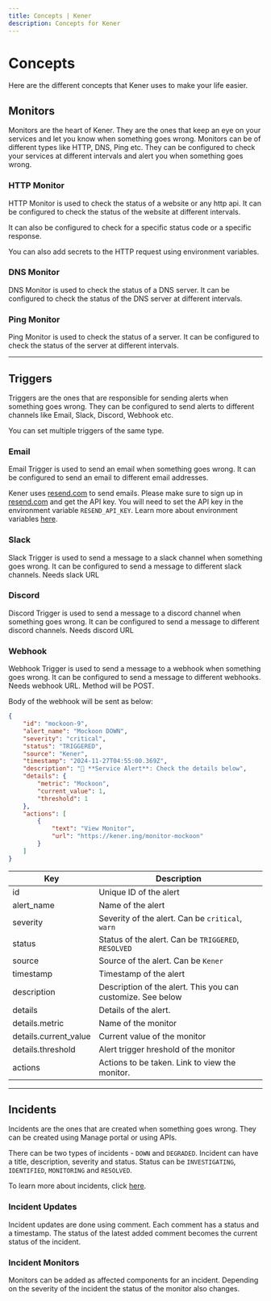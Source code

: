 ```yaml
---
title: Concepts | Kener
description: Concepts for Kener
---
```


# Concepts

Here are the different concepts that Kener uses to make your life easier.

## Monitors

Monitors are the heart of Kener. They are the ones that keep an eye on your services and let you know when something goes wrong. Monitors can be of different types like HTTP, DNS, Ping etc. They can be configured to check your services at different intervals and alert you when something goes wrong.

### HTTP Monitor

HTTP Monitor is used to check the status of a website or any http api. It can be configured to check the status of the website at different intervals.

It can also be configured to check for a specific status code or a specific response.

You can also add secrets to the HTTP request using environment variables.

### DNS Monitor

DNS Monitor is used to check the status of a DNS server. It can be configured to check the status of the DNS server at different intervals.

### Ping Monitor

Ping Monitor is used to check the status of a server. It can be configured to check the status of the server at different intervals.

---

## Triggers

Triggers are the ones that are responsible for sending alerts when something goes wrong. They can be configured to send alerts to different channels like Email, Slack, Discord, Webhook etc.

You can set multiple triggers of the same type.

### Email

Email Trigger is used to send an email when something goes wrong. It can be configured to send an email to different email addresses.

Kener uses [resend.com](https://resend.com) to send emails. Please make sure to sign up in [resend.com](https://resend.com) and get the API key. You will need to set the API key in the environment variable `RESEND_API_KEY`. Learn more about environment variables [here](/docs/environment-vars).

### Slack

Slack Trigger is used to send a message to a slack channel when something goes wrong. It can be configured to send a message to different slack channels. Needs slack URL

### Discord

Discord Trigger is used to send a message to a discord channel when something goes wrong. It can be configured to send a message to different discord channels. Needs discord URL

### Webhook

Webhook Trigger is used to send a message to a webhook when something goes wrong. It can be configured to send a message to different webhooks. Needs webhook URL. Method will be POST.

Body of the webhook will be sent as below:

```json
{
	"id": "mockoon-9",
	"alert_name": "Mockoon DOWN",
	"severity": "critical",
	"status": "TRIGGERED",
	"source": "Kener",
	"timestamp": "2024-11-27T04:55:00.369Z",
	"description": "🚨 **Service Alert**: Check the details below",
	"details": {
		"metric": "Mockoon",
		"current_value": 1,
		"threshold": 1
	},
	"actions": [
		{
			"text": "View Monitor",
			"url": "https://kener.ing/monitor-mockoon"
		}
	]
}
```

| Key                   | Description                                                 |
| --------------------- | ----------------------------------------------------------- |
| id                    | Unique ID of the alert                                      |
| alert_name            | Name of the alert                                           |
| severity              | Severity of the alert. Can be `critical`, `warn`            |
| status                | Status of the alert. Can be `TRIGGERED`, `RESOLVED`         |
| source                | Source of the alert. Can be `Kener`                         |
| timestamp             | Timestamp of the alert                                      |
| description           | Description of the alert. This you can customize. See below |
| details               | Details of the alert.                                       |
| details.metric        | Name of the monitor                                         |
| details.current_value | Current value of the monitor                                |
| details.threshold     | Alert trigger hreshold of the monitor                       |
| actions               | Actions to be taken. Link to view the monitor.              |

---

## Incidents

Incidents are the ones that are created when something goes wrong. They can be created using Manage portal or using APIs.

There can be two types of incidents - `DOWN` and `DEGRADED`. Incident can have a title, description, severity and status. Status can be `INVESTIGATING`, `IDENTIFIED`, `MONITORING` and `RESOLVED`.

To learn more about incidents, click [here](/docs/incident-management).

### Incident Updates

Incident updates are done using comment. Each comment has a status and a timestamp. The status of the latest added comment becomes the current status of the incident.

### Incident Monitors

Monitors can be added as affected components for an incident. Depending on the severity of the incident the status of the monitor also changes.
